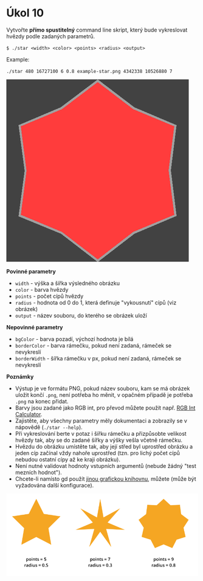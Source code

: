 # Úkol 10

Vytvořte **přímo spustitelný** command line skript, který bude vykreslovat hvězdy podle zadaných parametrů.


```
$ ./star <width> <color> <points> <radius> <output>
```

Example:
```
./star 480 16727100 6 0.8 example-star.png 4342338 10526880 7
```

![](docs/example-star.png)

**Povinné parametry**

- `width` - výška a šířka výsledného obrázku
- `color` - barva hvězdy
- `points` - počet cípů hvězdy
- `radius` - hodnota od 0 do 1, která definuje "vykousnutí" cípů (viz obrázek)
- `output` - název souboru, do kterého se obrázek uloží

**Nepovinné parametry**

- `bgColor` - barva pozadí, výchozí hodnota je bílá
- `borderColor` - barva rámečku, pokud není zadaná, rámeček se nevykreslí
- `borderWidth` - šířka rámečku v px, pokud není zadaná, rámeček se nevykreslí

**Poznámky**

- Výstup je ve formátu PNG, pokud název souboru, kam se má obrázek uložit končí `.png`, není potřeba ho měnit, v opačném případě je potřeba `.png` na konec přidat.
- Barvy jsou zadané jako RGB int, pro převod můžete použít např. [RGB Int Calculator](http://www.shodor.org/~efarrow/trunk/html/rgbint.html).
- Zajistěte, aby všechny parametry měly dokumentaci a zobrazily se v nápovědě (`./star --help`).
- Při vykreslování berte v potaz i šířku rámečku a přizpůsobte velikost hvězdy tak, aby se do zadané šířky a výšky vešla včetně rámečku.
- Hvězdu do obrázku umístěte tak, aby její střed byl uprostřed obrázku a jeden cíp začínal vždy nahoře uprostřed (tzn. pro lichý počet cípů nebudou ostatní cípy až ke kraji obrázku).
- Není nutné validovat hodnoty vstupních argumentů (nebude žádný "test mezních hodnot").
- Chcete-li namísto gd použít [jinou grafickou knihovnu](https://www.php.net/manual/en/refs.utilspec.image.php), můžete (může být vyžadována další konfigurace).


![](docs/stars.png)
